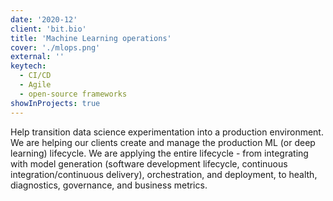 ```yaml
---
date: '2020-12'
client: 'bit.bio'
title: 'Machine Learning operations'
cover: './mlops.png'
external: ''
keytech:
  - CI/CD
  - Agile
  - open-source frameworks
showInProjects: true
---
```


Help transition data science experimentation into a production environment. We are helping our clients create and manage the production ML (or deep learning) lifecycle. We are applying the entire lifecycle - from integrating with model generation (software development lifecycle, continuous integration/continuous delivery), orchestration, and deployment, to health, diagnostics, governance, and business metrics.

